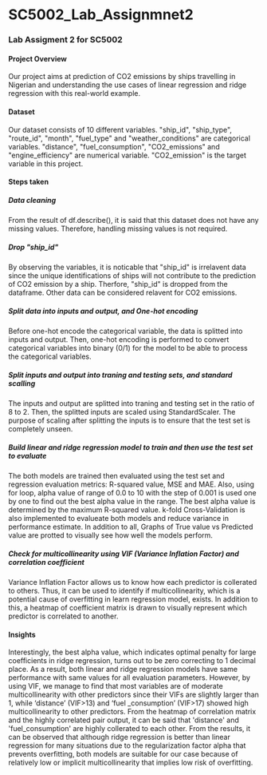 # SC5002_Lab_Assignmnet2
 ### Lab Assigment 2 for SC5002
 #### Project Overview 
 Our project aims at prediction of CO2 emissions by ships travelling in Nigerian and understanding the use cases of linear regression and ridge regression with this real-world example. 
 
 #### Dataset
 Our dataset consists of 10 different variables. "ship_id", "ship_type", "route_id",  "month", "fuel_type" and "weather_conditions" are categorical variables. "distance", "fuel_consumption", "CO2_emissions" and "engine_efficiency" are numerical variable. "CO2_emission" is the target variable in this project.
 
 #### Steps taken
 ##### Data cleaning
 From the result of df.describe(), it is said that this dataset does not have any missing values. Therefore, handling missing values is not required.

 ##### Drop "ship_id"
 By observing the variables, it is noticable that "ship_id" is irrelavent data since the unique identifications of ships will not contribute to the prediction of CO2 emission by a ship. Therfore, "ship_id" is dropped from the dataframe. Other data can be considered relavent for CO2 emissions. 

 ##### Split data into inputs and output, and One-hot encoding
 Before one-hot encode the categorical variable, the data is splitted into inputs and output. Then, one-hot encoding is performed to convert categorical variables into binary (0/1) for the model to be able to process the categorical variables. 

 ##### Split inputs and output into traning and testing sets, and standard scalling
 The inputs and output are splitted into traning and testing set in the ratio of 8 to 2. Then, the splitted inputs are scaled using StandardScaler. The purpose of scaling after splitting the inputs is to ensure that the test set is completely unseen. 

 ##### Build linear and ridge regression model to train and then use the test set to evaluate
 The both models are trained then evaluated using the test set and regression evaluation metrics: R-squared value, MSE and MAE. Also, using for loop, alpha value of range of 0.0 to 10 with the step of 0.001 is used one by one to find out the best alpha value in the range. The best alpha value is determined by the maximum R-squared value. k-fold Cross-Validation is also implemented to evalueate both models and reduce variance in performance estimate. In addition to all, Graphs of True value vs Predicted value are protted to visually see how well the models perform. 
 
 ##### Check for multicollinearity using VIF (Variance Inflation Factor) and correlation coefficient
 Variance Inflation Factor allows us to know how each predictor is collerated to others. Thus, it can be used to identify if multicollinearity, which is a potential cause of overfitting in learn regression model, exists. In addition to this, a heatmap of coefficient matrix is drawn to visually represent which predictor is correlated to another. 
 
 #### Insights
 Interestingly, the best alpha value, which indicates optimal penalty for large coefficients in ridge regression, turns out to be zero correcting to 1 decimal place. As a result, both linear and ridge regression models have same performance with same values for all evaluation parameters. However, by using VIF, we manage to find that most variables are of moderate multicollinearity with other predictors since their VIFs are slightly larger than 1, while ‘distance’ (VIF>13) and ‘fuel _consumption’ (VIF>17) showed high multicollinearity to other predictors. From the heatmap of correlation matrix and the highly correlated pair output, it can be said that 'distance' and 'fuel_consumption' are highly collerated to each other. From the results, it can be observed that although ridge regression is better than linear regression for many situations due to the regularization factor alpha that prevents overfitting, both models are suitable for our case because of relatively low or implicit multicollinearity that implies low risk of overfitting.
